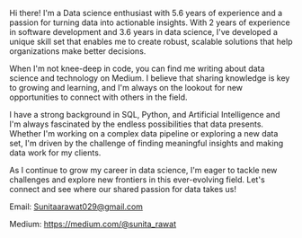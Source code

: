 Hi there! I'm a Data science enthusiast with 5.6 years of experience and a passion for turning data into actionable insights. With 2 years of experience in software development and 3.6 years in data science, I've developed a unique skill set that enables me to create robust, scalable solutions that help organizations make better decisions.

When I'm not knee-deep in code, you can find me writing about data science and technology on Medium. I believe that sharing knowledge is key to growing and learning, and I'm always on the lookout for new opportunities to connect with others in the field.

I have a strong background in SQL, Python, and Artificial Intelligence and I'm always fascinated by the endless possibilities that data presents. Whether I'm working on a complex data pipeline or exploring a new data set, I'm driven by the challenge of finding meaningful insights and making data work for my clients.

As I continue to grow my career in data science, I'm eager to tackle new challenges and explore new frontiers in this ever-evolving field. Let's connect and see where our shared passion for data takes us!

Email: Sunitaarawat029@gmail.com

Medium: https://medium.com/@sunita_rawat


